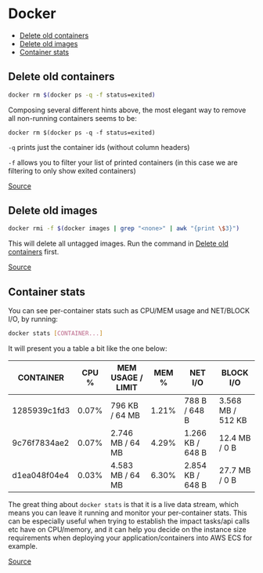 # Docker

<!-- MarkdownTOC -->

- [Delete old containers](#delete-old-containers)
- [Delete old images](#delete-old-images)
- [Container stats](#container-stats)

<!-- /MarkdownTOC -->

## Delete old containers

```bash
docker rm $(docker ps -q -f status=exited)
```

Composing several different hints above, the most elegant way to remove all non-running containers seems to be:

`docker rm $(docker ps -q -f status=exited)`

`-q` prints just the container ids (without column headers)

`-f` allows you to filter your list of printed containers (in this case we are filtering to only show exited containers)

[Source](http://stackoverflow.com/a/29474367/1238596)

## Delete old images

```bash
docker rmi -f $(docker images | grep "<none>" | awk "{print \$3}")
```

This will delete all untagged images. Run the command in [Delete old containers](#delete-old-containers) first.

[Source](https://forums.docker.com/t/command-to-remove-all-unused-images/20/5)

## Container stats

You can see per-container stats such as CPU/MEM usage and NET/BLOCK I/O, by running:

```bash
docker stats [CONTAINER...]
```

It will present you a table a bit like the one below:

| CONTAINER | CPU % | MEM USAGE / LIMIT | MEM % | NET I/O | BLOCK I/O |
| --------- | ----- | ----------------- | ----- | ------- | --------- |
1285939c1fd3 | 0.07% | 796 KB / 64 MB | 1.21% | 788 B / 648 B | 3.568 MB / 512 KB
9c76f7834ae2 | 0.07% | 2.746 MB / 64 MB | 4.29% | 1.266 KB / 648 B | 12.4 MB / 0 B
d1ea048f04e4 | 0.03% | 4.583 MB / 64 MB | 6.30% |2.854 KB / 648 B | 27.7 MB / 0 B

The great thing about `docker stats` is that it is a live data stream, which means you can leave it running and monitor your per-container stats. This can be especially useful when trying to establish the impact tasks/api calls etc have on CPU/memory, and it can help you decide on the instance size requirements when deploying your application/containers into AWS ECS for example.

[Source](https://docs.docker.com/engine/reference/commandline/stats/)
